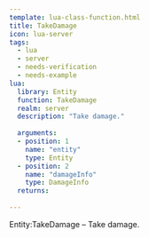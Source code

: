 ```yaml
---
template: lua-class-function.html
title: TakeDamage
icon: lua-server
tags:
  - lua
  - server
  - needs-verification
  - needs-example
lua:
  library: Entity
  function: TakeDamage
  realm: server
  description: "Take damage."
  
  arguments:
  - position: 1
    name: "entity"
    type: Entity
  - position: 2
    name: "damageInfo"
    type: DamageInfo
  returns:
    
---
```


<div class="lua__search__keywords">
Entity:TakeDamage &#x2013; Take damage.
</div>
